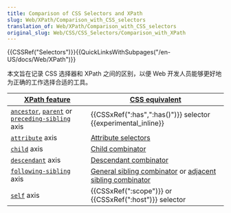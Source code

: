```yaml
---
title: Comparison of CSS Selectors and XPath
slug: Web/XPath/Comparison_with_CSS_selectors
translation_of: Web/XPath/Comparison_with_CSS_selectors
original_slug: Web/CSS/CSS_Selectors/Comparison_with_XPath
---
```

{{CSSRef("Selectors")}}{{QuickLinksWithSubpages("/en-US/docs/Web/XPath")}}

本文旨在记录 CSS 选择器和 XPath 之间的区别，以便 Web 开发人员能够更好地为正确的工作选择合适的工具。

| [XPath feature](/en-US/docs/Web/XPath)                                                                                                                                       | [CSS equivalent](/en-US/docs/Web/CSS/CSS_Selectors)                                                                                                          |
| ---------------------------------------------------------------------------------------------------------------------------------------------------------------------------- | ------------------------------------------------------------------------------------------------------------------------------------------------------------ |
| [`ancestor`](/en-US/docs/Web/XPath/Axes/ancestor), [`parent`](/en-US/docs/Web/XPath/Axes/parent) or [`preceding-sibling`](/en-US/docs/Web/XPath/Axes/preceding-sibling) axis | {{CSSxRef(":has",":has()")}} selector {{experimental_inline}}                                                                               |
| [`attribute`](/en-US/docs/Web/XPath/Axes/ancestor) axis                                                                                                                      | [Attribute selectors](/en-US/docs/Web/CSS/Attribute_selectors)                                                                                               |
| [`child`](/en-US/docs/Web/XPath/Axes/child) axis                                                                                                                             | [Child combinator](/en-US/docs/Web/CSS/Child_selectors)                                                                                                      |
| [`descendant`](/en-US/docs/Web/XPath/Axes/descendant) axis                                                                                                                   | [Descendant combinator](/en-US/docs/Web/CSS/Descendant_selectors)                                                                                            |
| [`following-sibling`](/en-US/docs/Web/XPath/Axes/following-sibling) axis                                                                                                     | [General sibling combinator](/en-US/docs/Web/CSS/General_sibling_selectors) or [adjacent sibling combinator](/en-US/docs/Web/CSS/Adjacent_sibling_selectors) |
| [`self`](/en-US/docs/Web/XPath/Axes/self) axis                                                                                                                               | {{CSSxRef(":scope")}} or {{CSSxRef(":host")}} selector                                                                                        |
